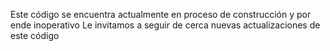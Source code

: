 Este código se encuentra actualmente en proceso de construcción y por ende inoperativo
Le invitamos a seguir de cerca nuevas actualizaciones de este código
